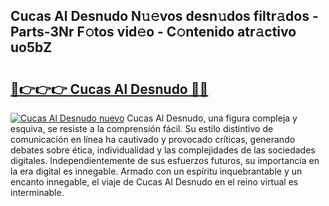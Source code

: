 ## Cucas Al Desnudo N𝚞𝚎vos desn𝚞dos filtr𝚊dos - Parts-3Nr F𝚘tos vid𝚎o - C𝚘ntenido atr𝚊ctivo uo5bZ

# <h2><a href="http://mbbi5e.tromn.icu/?c=Cucas+Al+Desnudo">🔗👉👉👉 Cucas Al Desnudo 🔗🔗</a></h2>

[![Cucas Al Desnudo nuevo](https://i.imgur.com/pEAQMta.gif)](http://mbbi5e.tromn.icu/?c=Cucas+Al+Desnudo)
Cucas Al Desnudo, una figura compleja y esquiva, se resiste a la comprensión fácil. Su estilo distintivo de comunicación en línea ha cautivado y provocado críticas, generando debates sobre ética, individualidad y las complejidades de las sociedades digitales. Independientemente de sus esfuerzos futuros, su importancia en la era digital es innegable. Armado con un espíritu inquebrantable y un encanto innegable, el viaje de Cucas Al Desnudo en el reino virtual es interminable.

